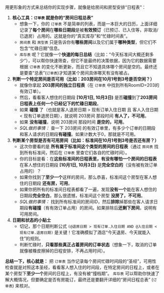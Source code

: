 用更形象的方式来总结你的实现步骤，就像是给房间和房型安排“日程表”：

1. **核心工具：`订单表` 就是你的“房间日程总表”**
   - 想象一下，你的 `订单表` 不是简单的列表，而是一本巨大的日历，上面详细记录了**每个房间**在**哪些日期段**是被**有效预订**（已预订、已入住等，非取消/已退房）占用的。这就是你的“真实库存”和“忙碌时间表”。
   - `房间表` 和 `房型表` 只是告诉你有**哪些房间**以及它们属于**哪种类型**，但它们不包含“忙碌日期”信息。
   - `库存表` 呢？它就像一个**快速的每日总结**（比如：“今天标准间大概还剩多少”），可以帮你快速筛查，但它不是最终的决策依据，因为它的数据需要根据 `订单表` 的变化不断更新，而且它不知道具体哪个房间是空的。最终还是要查“总表”(`订单表`)才知道某个房间具体哪天有没有被占。
2. **判断一个特定房间是否可用（比如：203房间在10月1号到3号是否空闲？）**
   - 就像你拿起 **203房间的独立日程表**（在 `订单表` 中找到所有RoomID=203的有效订单）。
   - 然后，看看客人想住的日期段 **[10月1日, 10月3日)** 是否**碰撞**到了**203房间日程表上任何一个已经记下的忙碌日期段**。
   - 如果 **碰撞** 了（也就是客人退房日期 > 现有订单入住日期 且 客人入住日期 < 现有订单退房日期），就说明 203房间 那段时间 **有人了，不可用**。
   - 如果 **没有碰撞**，说明 203房间 那段时间 **是空的，可用**。
   - *SQL做的事情：* 查一下 203房间 的有效订单里，有多少个订单的日期段和客人请求的日期段**有碰撞**。如果计数大于0，那就是不可用。
3. **判断某个房型是否有可用房间（比如：标准间在10月1号到3号是否还有房？）**
   - 这次你要看的是 **所有属于标准间这个类型的房间的日程表**（通过 `房间表` 找到所有标准间，然后在 `订单表` 里查它们各自的忙碌时间）。
   - 你的目标是看：在**这些标准间的日程表里，有没有哪怕一个房间的日程表**在客人想住的日期段 **[10月1日, 10月3日)** 是**完全空白的**（没有被有效订单占用的）？
   - 如果你找到了**至少一个**这样的房间，那么恭喜，标准间这个房型在客人想住的日期段 **还有房，可用**。
   - 如果你把所有的标准间日程表都看了一遍，发现**没有一个**能在客人想住的日期段**完全空白**，那么很遗憾，标准间这个房型 **没房了，不可用**。
   - *SQL做的事情：* 找到所有标准间的房间ID，然后**排除**掉那些在客人请求日期段**有碰撞**（有有效订单占用）的房间。如果排除后**还剩下房间**，说明有可用房间。
4. **日期和状态的小贴士**
   - 切记，那个日期判断公式 `(@退房日期 > 现有订单.入住日期 AND @入住日期 < 现有订单.退房日期)` 是关键！它准确模拟了酒店“今天退房、今天就能入住”的规则。
   - 判断忙碌时，**只看那些真正占着房间的订单状态**（想象一下，取消的订单就像被橡皮擦掉的日程安排，不再占用时间）。

**总结一下，核心就是：** 把 `订单表` 当作记录每个房间忙碌时间段的“圣经”，可用性检查就是对照这本圣经，看看客人想入住的时间段，在特定房间的日程上，或者在某个房型下**至少一个**房间的日程上，有没有被“撞档期”。 `库存表` 可以帮助你快速了解大概情况，但要确定是否有房能订，最终还是要翻开详细的“房间日程总表” (`订单表`) 来核对。